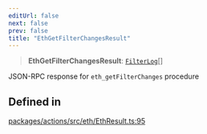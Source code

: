 ```yaml
---
editUrl: false
next: false
prev: false
title: "EthGetFilterChangesResult"
---
```


> **EthGetFilterChangesResult**: [`FilterLog`](/reference/tevm/actions/type-aliases/filterlog/)[]

JSON-RPC response for `eth_getFilterChanges` procedure

## Defined in

[packages/actions/src/eth/EthResult.ts:95](https://github.com/evmts/tevm-monorepo/blob/main/packages/actions/src/eth/EthResult.ts#L95)
